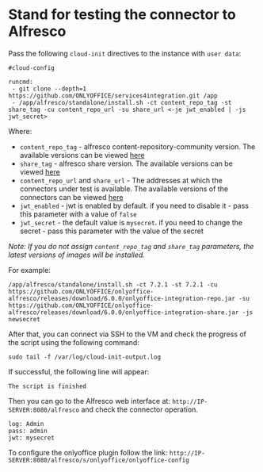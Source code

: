 # Stand for testing the connector to Alfresco

Pass the following `cloud-init` directives to the instance with `user data`:
```
#cloud-config

runcmd:
 - git clone --depth=1 https://github.com/ONLYOFFICE/services4integration.git /app
 - /app/alfresco/standalone/install.sh -ct content_repo_tag -st share_tag -cu content_repo_url -su share_url <-je jwt_enabled | -js jwt_secret>
```

Where:
 - `content_repo_tag` - alfresco content-repository-community version. The available versions can be viewed [here](https://hub.docker.com/r/alfresco/alfresco-content-repository-community/tags)
 - `share_tag` - alfresco share version. The available versions can be viewed [here](https://hub.docker.com/r/alfresco/alfresco-share/tags)
 - `content_repo_url` and `share_url` - The addresses at which the connectors under test is available. The available versions of the connectors can be viewed [here](https://github.com/ONLYOFFICE/onlyoffice-alfresco/releases)
 - `jwt_enabled` - jwt is enabled by default. if you need to disable it - pass this parameter with a value of `false`
 - `jwt_secret` - the default value is `mysecret`. if you need to change the secret - pass this parameter with the value of the secret

*Note: If you do not assign `content_repo_tag` and `share_tag` parameters, the latest versions of images will be installed.*

For example:
```
/app/alfresco/standalone/install.sh -ct 7.2.1 -st 7.2.1 -cu https://github.com/ONLYOFFICE/onlyoffice-alfresco/releases/download/6.0.0/onlyoffice-integration-repo.jar -su https://github.com/ONLYOFFICE/onlyoffice-alfresco/releases/download/6.0.0/onlyoffice-integration-share.jar -js newsecret
```

After that, you can connect via SSH to the VM and check the progress of the script using the following command:
```
sudo tail -f /var/log/cloud-init-output.log
```

If successful, the following line will appear:
```
The script is finished
```
Then you can go to the Alfresco web interface at: `http://IP-SERVER:8080/alfresco` and check the connector operation.
```
log: Admin
pass: admin
jwt: mysecret
```

To configure the onlyoffice plugin follow the link: `http://IP-SERVER:8080/alfresco/s/onlyoffice/onlyoffice-config`
